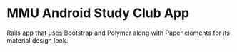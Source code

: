 MMU Android Study Club App
==========================

Rails app that uses Bootstrap and Polymer along with Paper elements for its material design look.
